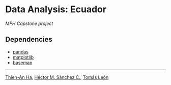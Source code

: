 #	Data Analysis: Ecuador

_MPH Capstone project_

##  Dependencies

* [pandas](https://pandas.pydata.org/)
* [matplotlib](https://matplotlib.org/)
* [basemap](https://anaconda.org/anaconda/basemap)

<hr>

[Thien-An Ha](https://github.com/thienanha), [Héctor M. Sánchez C.](https://github.com/Chipdelmal), [Tomás León](https://github.com/tomasleon)
